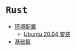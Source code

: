 # `Rust`

* [环境配置](环境配置/README.md)
  + [Ubuntu 20.04 安装](环境配置/Ubuntu20.04安装.md)
* [基础篇](基础篇/README.md)
